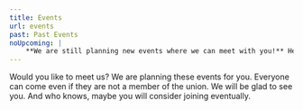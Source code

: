 ```yaml
---
title: Events
url: events
past: Past Events
noUpcoming: |
    **We are still planning new events where we can meet with you!** Here are some events we've organized in past:
---
```

Would you like to meet us? We are planning these events for you. Everyone can come even if they are not a member of the union. We will be glad to see you. And who knows, maybe you will consider joining eventually.
